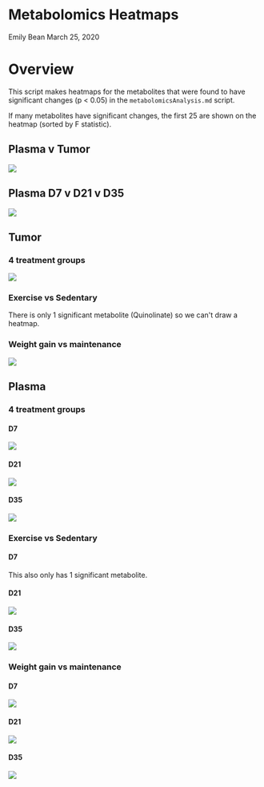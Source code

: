 Metabolomics Heatmaps
================
Emily Bean
March 25, 2020

Overview
========

This script makes heatmaps for the metabolites that were found to have significant changes (p &lt; 0.05) in the `metabolomicsAnalysis.md` script.

If many metabolites have significant changes, the first 25 are shown on the heatmap (sorted by F statistic).

Plasma v Tumor
--------------

<img src="metabolomicsHeatmaps_files/figure-markdown_github/unnamed-chunk-5-1.png" style="display: block; margin: auto;" />

Plasma D7 v D21 v D35
---------------------

<img src="metabolomicsHeatmaps_files/figure-markdown_github/unnamed-chunk-7-1.png" style="display: block; margin: auto;" />

Tumor
-----

### 4 treatment groups

<img src="metabolomicsHeatmaps_files/figure-markdown_github/unnamed-chunk-9-1.png" style="display: block; margin: auto;" />

### Exercise vs Sedentary

There is only 1 significant metabolite (Quinolinate) so we can't draw a heatmap.

### Weight gain vs maintenance

<img src="metabolomicsHeatmaps_files/figure-markdown_github/unnamed-chunk-12-1.png" style="display: block; margin: auto;" />

Plasma
------

### 4 treatment groups

#### D7

<img src="metabolomicsHeatmaps_files/figure-markdown_github/unnamed-chunk-14-1.png" style="display: block; margin: auto;" />

#### D21

<img src="metabolomicsHeatmaps_files/figure-markdown_github/unnamed-chunk-16-1.png" style="display: block; margin: auto;" />

#### D35

<img src="metabolomicsHeatmaps_files/figure-markdown_github/unnamed-chunk-18-1.png" style="display: block; margin: auto;" />

### Exercise vs Sedentary

#### D7

This also only has 1 significant metabolite.

#### D21

<img src="metabolomicsHeatmaps_files/figure-markdown_github/unnamed-chunk-20-1.png" style="display: block; margin: auto;" />

#### D35

<img src="metabolomicsHeatmaps_files/figure-markdown_github/unnamed-chunk-22-1.png" style="display: block; margin: auto;" />

### Weight gain vs maintenance

#### D7

<img src="metabolomicsHeatmaps_files/figure-markdown_github/unnamed-chunk-24-1.png" style="display: block; margin: auto;" />

#### D21

<img src="metabolomicsHeatmaps_files/figure-markdown_github/unnamed-chunk-26-1.png" style="display: block; margin: auto;" />

#### D35

<img src="metabolomicsHeatmaps_files/figure-markdown_github/unnamed-chunk-28-1.png" style="display: block; margin: auto;" />
